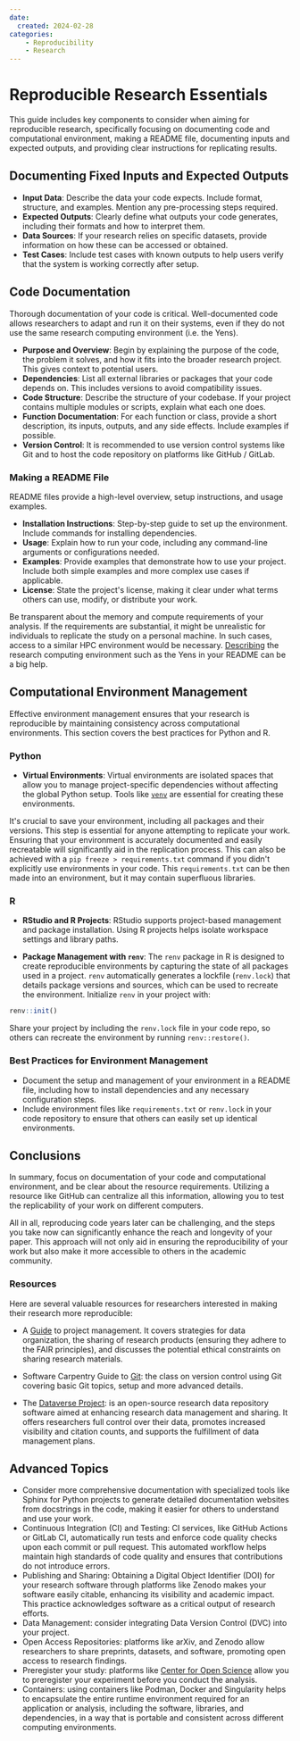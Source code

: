 ```yaml
---
date:
  created: 2024-02-28
categories:
    - Reproducibility
    - Research
---
```

# Reproducible Research Essentials


This guide includes key components to consider when aiming for reproducible research, specifically focusing on documenting code and
computational environment, making a README file, documenting inputs and expected outputs, and providing clear instructions for replicating results.

## Documenting Fixed Inputs and Expected Outputs

* **Input Data**: Describe the data your code expects. Include format, structure, and examples. Mention any pre-processing steps required.
* **Expected Outputs**: Clearly define what outputs your code generates, including their formats and how to interpret them.
* **Data Sources**: If your research relies on specific datasets, provide information on how these can be accessed or obtained.
* **Test Cases**: Include test cases with known outputs to help users verify that the system is working correctly after setup.


## Code Documentation
Thorough documentation of your code is critical. Well-documented code allows researchers to adapt and run it on their systems, 
even if they do not use the same research computing environment (i.e. the Yens).

* **Purpose and Overview**: Begin by explaining the purpose of the code, the problem it solves, and how it fits into the broader research project. 
This gives context to potential users.
* **Dependencies**: List all external libraries or packages that your code depends on. This includes versions to avoid compatibility issues.
* **Code Structure**: Describe the structure of your codebase. If your project contains multiple modules or scripts, explain what each one does.
* **Function Documentation**: For each function or class, provide a short description, its inputs, outputs, and any side effects. Include examples if possible.
* **Version Control**: It is recommended to use version control systems like Git and to host the code repository on platforms like GitHub / GitLab. 

### Making a README File
README files provide a high-level overview, setup instructions, and usage examples. 

* **Installation Instructions**: Step-by-step guide to set up the environment. Include commands for installing dependencies.
* **Usage**: Explain how to run your code, including any command-line arguments or configurations needed.
* **Examples**: Provide examples that demonstrate how to use your project. Include both simple examples and more complex use cases if applicable.
* **License**: State the project's license, making it clear under what terms others can use, modify, or distribute your work.

Be transparent about the memory and compute requirements of your analysis. If the requirements are substantial, it might
 be unrealistic for individuals to replicate the study on a personal machine. In such cases, access to a similar HPC environment 
 would be necessary. <a href="/gettingStarted/3_intro_to_yens.html" target="_blank">Describing</a> the research computing 
 environment such as the Yens in your README can be a big help.
 
## Computational Environment Management
Effective environment management ensures that your research is reproducible by maintaining consistency across 
computational environments. This section covers the best practices for Python and R.

### Python

* **Virtual Environments**: Virtual environments are isolated spaces that allow you to manage project-specific 
dependencies without affecting the global Python setup. Tools like <a href="/topicGuides/pythonEnv.html" target="_blank">`venv`</a> 
are essential for creating these environments. 


It's crucial to save your environment, including all packages and their versions. This step is essential for anyone
 attempting to replicate your work. Ensuring that your environment is accurately documented and easily recreatable 
 will significantly aid in the replication process. This can also be achieved with a `pip freeze > requirements.txt` 
 command if you didn't explicitly use environments in your code. This `requirements.txt` can be then made into an environment, 
 but it may contain superfluous libraries. 

### R

* **RStudio and R Projects**: RStudio supports project-based management and package installation. Using R projects helps 
isolate workspace settings and library paths.

* **Package Management with `renv`**: The `renv` package in R is designed to create reproducible environments by 
capturing the state of all packages used in a project. `renv` automatically generates a lockfile (`renv.lock`) 
that details package versions and sources, which can be used to recreate the environment. 
Initialize `renv` in your project with:

```R
renv::init()
```
Share your project by including the `renv.lock` file in your code repo, so others can recreate the environment by running `renv::restore()`.

### Best Practices for Environment Management

* Document the setup and management of your environment in a README file, including how to install 
dependencies and any necessary configuration steps. 
* Include environment files like `requirements.txt` or `renv.lock` in your code repository 
to ensure that others can easily set up identical environments.


## Conclusions
In summary, focus on documentation of your code and computational environment, and be clear about the resource requirements. 
Utilizing a resource like GitHub can centralize all this information, allowing you to test the replicability of your work on different computers. 

All in all, reproducing code years later can be challenging, and the steps you take now can significantly enhance the reach and longevity of your paper. 
This approach will not only aid in ensuring the reproducibility of your work but also make it more accessible to others in the academic community. 

### Resources
Here are several valuable resources for researchers interested in making their research more reproducible:
* A <a href="https://experimentology.io/013-management.html" target="_blank">Guide</a> to project management.
It covers strategies for data organization, the sharing of research products (ensuring they adhere to the FAIR principles), 
and discusses the potential ethical constraints on sharing research materials. 

* Software Carpentry Guide to <a href="https://swcarpentry.github.io/git-novice/aio.html" target="_blank">Git</a>: the
class on version control using Git covering basic Git topics, setup and more advanced details. 

* The <a href="https://dataverse.org" target="_blank">Dataverse Project</a>: is an open-source research data repository 
software aimed at enhancing research data management and sharing. It offers researchers full control over their data, 
promotes increased visibility and citation counts, and supports the fulfillment of data management plans. 

## Advanced Topics 
* Consider more comprehensive documentation with specialized tools like Sphinx for Python projects 
to generate detailed documentation websites from docstrings in the code, making it easier for others to understand and use your work.
* Continuous Integration (CI) and Testing: CI services, like GitHub Actions or GitLab CI, automatically run tests and enforce code quality checks upon each commit or pull request. 
This automated workflow helps maintain high standards of code quality and ensures that contributions do not introduce errors.
* Publishing and Sharing: Obtaining a Digital Object Identifier (DOI) for your research software through platforms like Zenodo makes your software easily citable, 
enhancing its visibility and academic impact. This practice acknowledges software as a critical output of research efforts.
* Data Management: consider integrating Data Version Control (DVC) into your project.
* Open Access Repositories: platforms like arXiv, and Zenodo allow researchers to share preprints, datasets, and software, promoting open access to research findings. 
* Preregister your study: platforms like <a href="https://www.cos.io/initiatives/prereg" target="_blank">Center for Open Science</a> allow you to preregister 
your experiment before you conduct the analysis. 
* Containers: using containers like Podman, Docker and Singularity helps to encapsulate the 
entire runtime environment required for an application or analysis, including the software, libraries, and dependencies, 
in a way that is portable and consistent across different computing environments.


